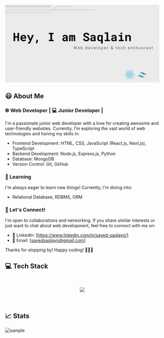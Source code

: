 
![Alt text](https://github.com/mrbannerbear/mrbannerbear/blob/main/images/Red%20Minimalist%20And%20Modern%20Cryptocurrency%20Logo%20Banner%20Landscape%20(2).png)


  
##  :smiley: About Me

### 🌐 Web Developer | 💻 Junior Developer |

I'm a passionate junior web developer with a love for creating awesome and user-friendly websites. Currently, I'm exploring the vast world of web technologies and honing my skills in:

- Frontend Development: HTML, CSS, JavaScript (React.js, Next.js), TypeScript
- Backend Development: Node.js, Express.js, Python
- Database: MongoDB
- Version Control: Git, GitHub

### 🌱 Learning

I'm always eager to learn new things! Currently, I'm diving into:

- Relational Database, RDBMS, ORM

### 🤝 Let's Connect!

I'm open to collaborations and networking. If you share similar interests or just want to chat about web development, feel free to connect with me on:

- 💼 LinkedIn: [https://www.linkedin.com/in/sayed-saqlayn/]
- 📧 Email: [sayedsaqlayn@gmail.com]
  <br>

Thanks for stopping by! Happy coding! 👨‍💻🚀


  ## :computer: Tech Stack

  <br>

<p  align="center">

<a  href="https://skillicons.dev">

<img  src="https://skillicons.dev/icons?i=javascript,react,typescript,nextjs,tailwind,firebase,mongodb,express,python"  />

</a>

</p>

<br>
  
  ## :chart_with_upwards_trend: Stats

![sample](http://github-profile-summary-cards.vercel.app/api/cards/profile-details?username=mrbannerbear&theme=gotham)
